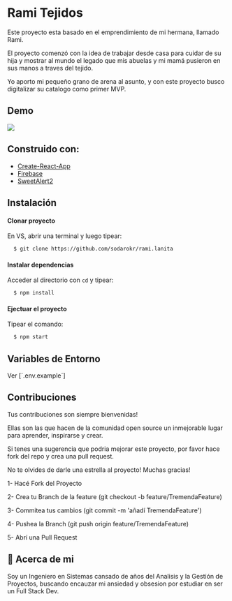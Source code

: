 # Rami Tejidos

Este proyecto esta basado en el emprendimiento de mi hermana, llamado Rami.

El proyecto comenzó con la idea de trabajar desde casa para cuidar de su hija y mostrar al mundo el legado que mis abuelas y mi mamá pusieron en sus manos a traves del tejido.

Yo aporto mi pequeño grano de arena al asunto, y con este proyecto busco digitalizar su catalogo como primer MVP.

## Demo

<img src="/public/rami.gif" />

## Construido con:

- [Create-React-App](https://create-react-app.dev)
- [Firebase](https://firebase.com)
- [SweetAlert2](https://sweetalert2.github.io)

## Instalación

#### Clonar proyecto

En VS, abrir una terminal y luego tipear:

```bash
  $ git clone https://github.com/sodarokr/rami.lanita
```

#### Instalar dependencias

Acceder al directorio con `cd` y tipear:

```bash
  $ npm install
```

#### Ejectuar el proyecto

Tipear el comando:

```bash
  $ npm start
```

## Variables de Entorno

Ver [´.env.example´]

## Contribuciones

Tus contribuciones son siempre bienvenidas!

Ellas son las que hacen de la comunidad open source un inmejorable lugar para aprender, inspirarse y crear.

Si tenes una sugerencia que podria mejorar este proyecto, por favor hace fork del repo y crea una pull request.

No te olvides de darle una estrella al proyecto!
Muchas gracias!

1- Hacé Fork del Proyecto

2- Crea tu Branch de la feature (git checkout -b feature/TremendaFeature)

3- Commitea tus cambios (git commit -m 'añadí TremendaFeature')

4- Pushea la Branch (git push origin feature/TremendaFeature)

5- Abrí una Pull Request

## 🚀 Acerca de mi

Soy un Ingeniero en Sistemas cansado de años del Analisis y la Gestión de Proyectos, buscando encauzar mi ansiedad y obsesion por estudiar en ser un Full Stack Dev.
